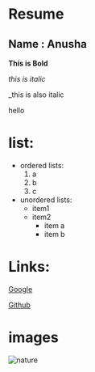 # Resume 

## Name : Anusha

**This is Bold**

*this is italic*

_this is also italic

<h>hello</h>

# list:
 
- ordered lists:
     1. a
     2. b
     3. c
 - unordered lists:
    * item1
    * item2
        * item a
        * item b

# Links:

[Google](https://www.google.com)

[Github](http://www.github.com)

# images

![nature](https://i.pinimg.com/736x/50/df/34/50df34b9e93f30269853b96b09c37e3b.jpg)

          
                
